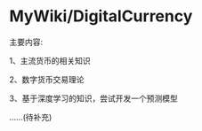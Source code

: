 # MyWiki/DigitalCurrency
<p>主要内容:</p>
<p>
  1、主流货币的相关知识
</p>
<p>
  2、数字货币交易理论
</p>
<p>
  3、基于深度学习的知识，尝试开发一个预测模型
</p>
<p>
  ......(待补充)
</p>
